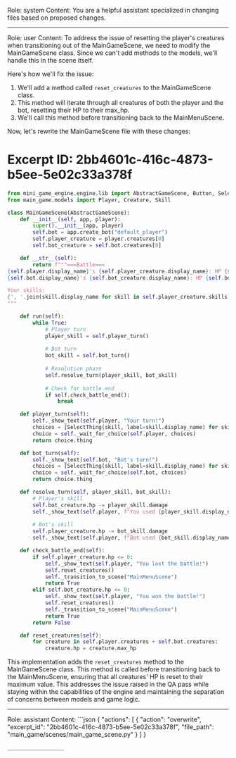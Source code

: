 Role: system
Content: You are a helpful assistant specialized in changing files based on proposed changes.
__________________
Role: user
Content: To address the issue of resetting the player's creatures when transitioning out of the MainGameScene, we need to modify the MainGameScene class. Since we can't add methods to the models, we'll handle this in the scene itself.

Here's how we'll fix the issue:

1. We'll add a method called `reset_creatures` to the MainGameScene class.
2. This method will iterate through all creatures of both the player and the bot, resetting their HP to their max_hp.
3. We'll call this method before transitioning back to the MainMenuScene.

Now, let's rewrite the MainGameScene file with these changes:

# Excerpt ID: 2bb4601c-416c-4873-b5ee-5e02c33a378f
```python main_game/scenes/main_game_scene.py
from mini_game_engine.engine.lib import AbstractGameScene, Button, SelectThing
from main_game.models import Player, Creature, Skill

class MainGameScene(AbstractGameScene):
    def __init__(self, app, player):
        super().__init__(app, player)
        self.bot = app.create_bot("default_player")
        self.player_creature = player.creatures[0]
        self.bot_creature = self.bot.creatures[0]

    def __str__(self):
        return f"""===Battle===
{self.player.display_name}'s {self.player_creature.display_name}: HP {self.player_creature.hp}/{self.player_creature.max_hp}
{self.bot.display_name}'s {self.bot_creature.display_name}: HP {self.bot_creature.hp}/{self.bot_creature.max_hp}

Your skills:
{', '.join(skill.display_name for skill in self.player_creature.skills)}
"""

    def run(self):
        while True:
            # Player turn
            player_skill = self.player_turn()
            
            # Bot turn
            bot_skill = self.bot_turn()
            
            # Resolution phase
            self.resolve_turn(player_skill, bot_skill)
            
            # Check for battle end
            if self.check_battle_end():
                break

    def player_turn(self):
        self._show_text(self.player, "Your turn!")
        choices = [SelectThing(skill, label=skill.display_name) for skill in self.player_creature.skills]
        choice = self._wait_for_choice(self.player, choices)
        return choice.thing

    def bot_turn(self):
        self._show_text(self.bot, "Bot's turn!")
        choices = [SelectThing(skill, label=skill.display_name) for skill in self.bot_creature.skills]
        choice = self._wait_for_choice(self.bot, choices)
        return choice.thing

    def resolve_turn(self, player_skill, bot_skill):
        # Player's skill
        self.bot_creature.hp -= player_skill.damage
        self._show_text(self.player, f"You used {player_skill.display_name}! It dealt {player_skill.damage} damage.")
        
        # Bot's skill
        self.player_creature.hp -= bot_skill.damage
        self._show_text(self.player, f"Bot used {bot_skill.display_name}! It dealt {bot_skill.damage} damage.")

    def check_battle_end(self):
        if self.player_creature.hp <= 0:
            self._show_text(self.player, "You lost the battle!")
            self.reset_creatures()
            self._transition_to_scene("MainMenuScene")
            return True
        elif self.bot_creature.hp <= 0:
            self._show_text(self.player, "You won the battle!")
            self.reset_creatures()
            self._transition_to_scene("MainMenuScene")
            return True
        return False

    def reset_creatures(self):
        for creature in self.player.creatures + self.bot.creatures:
            creature.hp = creature.max_hp
```

This implementation adds the `reset_creatures` method to the MainGameScene class. This method is called before transitioning back to the MainMenuScene, ensuring that all creatures' HP is reset to their maximum value. This addresses the issue raised in the QA pass while staying within the capabilities of the engine and maintaining the separation of concerns between models and game logic.
__________________
Role: assistant
Content: ```json
{
  "actions": [
    {
      "action": "overwrite",
      "excerpt_id": "2bb4601c-416c-4873-b5ee-5e02c33a378f",
      "file_path": "main_game/scenes/main_game_scene.py"
    }
  ]
}
```
__________________
